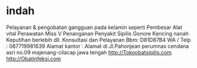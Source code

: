 # indah
Pelayanan &amp; pengobatan gangguan pada kelamin seperti  Pembesar Alat vital Perawatan Miss V Penanganan Penyakit Sipilis Gonore Kencing nanah Keputihan berlebih  dll.  Konsultasi dan Pelayanan Bbm: D81D87B4 WA / Telp : 087719981639 Alamat kantor : Alamat di Jl.Pahonjean perumnas cendana asri no.09 majenang-cilacap jawa tengah http://Tokoobatsipilis.com http://Obatinfeksi.com
